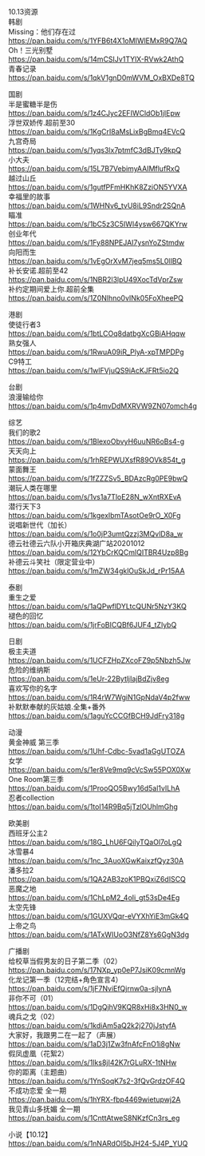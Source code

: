 10.13资源  
韩剧  
Missing：他们存在过  
https://pan.baidu.com/s/1YFB6t4X1oMIWlEMxR9Q7AQ  
Oh！三光别墅  
https://pan.baidu.com/s/14mCSIJv1TYlX-RVwk2AthQ  
青春记录  
https://pan.baidu.com/s/1qkV1gnD0mWVM_OxBXDe8TQ  

国剧  
半是蜜糖半是伤  
https://pan.baidu.com/s/1z4CJyc2EFIWCldOb1jIEpw  
浮世双娇传.超前至30  
https://pan.baidu.com/s/1KgCrI8aMsLixBgBmq4EVcQ  
九宫奇局  
https://pan.baidu.com/s/1yqs3lx7ptmfC3dBJTy9kpQ  
小大夫  
https://pan.baidu.com/s/15L7B7VebimyAAIMflufRxQ  
越过山丘  
https://pan.baidu.com/s/1gutfPFmHKhK8ZziON5YVXA  
幸福里的故事  
https://pan.baidu.com/s/1WHNv6_tvU8iL9Sndr2SQnA  
瞄准  
https://pan.baidu.com/s/1bC5z3C5IWl4ysw667QKYrw  
创业年代  
https://pan.baidu.com/s/1Fy88NPEJAI7ysnYoZStmdw  
向阳而生  
https://pan.baidu.com/s/1vEgOrXvM7jeq5ms5L0lIBQ  
补长安诺.超前至42  
https://pan.baidu.com/s/1NBR2l3lpU49XocTdVprZsw  
补约定期间爱上你.超前全集  
https://pan.baidu.com/s/1Z0Nlhno0vINk05FoXheePQ  

港剧  
使徒行者3  
https://pan.baidu.com/s/1btLCOq8datbgXcGBiAHqqw  
熟女强人  
https://pan.baidu.com/s/1RwuA09iR_PlyA-xpTMPDPg  
C9特工  
https://pan.baidu.com/s/1wlFVjuQS9iAcKJFRt5io2Q  

台剧  
浪漫输给你  
https://pan.baidu.com/s/1p4mvDdMXRVW9ZN07omch4g  

综艺  
我们的歌2  
https://pan.baidu.com/s/1BlexoObvyH6uuNR6oBs4-g  
天天向上  
https://pan.baidu.com/s/1rhREPWUXsfR89OVk854t_g  
蒙面舞王  
https://pan.baidu.com/s/1fZZZSv5_BDAzcRg0PE9bwQ  
潮玩人类在哪里  
https://pan.baidu.com/s/1vs1a7TloE28N_wXntRXEvA  
潜行天下3  
https://pan.baidu.com/s/1kgexIbmTAsotOe9rO_X0Fg  
说唱新世代（加长）  
https://pan.baidu.com/s/1o0jP3umtQzzj3MQvlD8a_w  
德云社德云六队小开箱庆典湖广站20201012  
https://pan.baidu.com/s/12YbCrKQCmlQITBR4Uzp8Bg  
补德云斗笑社（限定营业中）  
https://pan.baidu.com/s/1mZW34gklOuSkJd_rPr15AA  

泰剧  
重生之爱  
https://pan.baidu.com/s/1aQPwflDYLtcQUNr5NzY3KQ  
褪色的回忆  
https://pan.baidu.com/s/1jrFoBICQBf6JUF4_tZlybQ  

日剧  
极主夫道  
https://pan.baidu.com/s/1UCFZHpZXcoFZ9p5Nbzh5Jw  
危险的维纳斯  
https://pan.baidu.com/s/1eUr-22BytljIajBdZjv8eg  
喜欢写你的名字  
https://pan.baidu.com/s/1R4rW7WgiN1GpNdaV4p2fww  
补默默奉献的灰姑娘.全集+番外  
https://pan.baidu.com/s/1aguYcCCGfBCH9JdFry318g  

动漫  
黄金神威 第三季  
https://pan.baidu.com/s/1Uhf-Cdbc-5vad1aGgUTOZA  
女学  
https://pan.baidu.com/s/1er8Ve9mq9cVcSw55POX0Xw  
One Room第三季  
https://pan.baidu.com/s/1ProoQO5Bwy16d5al1vILhA  
忍者collection  
https://pan.baidu.com/s/1toI14R9Bq5jTzlOUhlmGhg  

欧美剧  
西班牙公主2  
https://pan.baidu.com/s/18G_LhU6FQilyTQaOl7oLgQ  
冰雪暴4  
https://pan.baidu.com/s/1nc_3AuoXGwKaixzfQyz30A  
潘多拉2  
https://pan.baidu.com/s/1QA2AB3zoK1PBQxiZ6dISCQ  
恶魔之地  
https://pan.baidu.com/s/1ChLpM2_4oIi_gt53sDe4Eg  
太空先锋  
https://pan.baidu.com/s/1GUXVQqr-eVYXhYiE3mGk4Q  
上帝之鸟  
https://pan.baidu.com/s/1ATxWIUoO3NfZ8Ys6GgN3dg  

广播剧  
给校草当假男友的日子第二季（02）  
https://pan.baidu.com/s/17NXp_yp0eP7JsiK09cmnWg  
化龙记第一季（12完结+角色宣言4）  
https://pan.baidu.com/s/1jF7NviEfQjrnw0a-sjlynA  
非你不可（01）  
https://pan.baidu.com/s/1DgQjhV9KQR8xHi8x3HN0_w  
魂兵之戈（02）  
https://pan.baidu.com/s/1kdiAm5aQ2k2j270jJstyfA  
大家好，我跟男二在一起了（声展）  
https://pan.baidu.com/s/1aD3j1Zw3fnAfcFnO1i8gNw  
假凤虚凰（花絮2）  
https://pan.baidu.com/s/1Iks8jI42K7rGLuRX-1tNHw  
你的距离（主题曲）  
https://pan.baidu.com/s/1YnSoqK7s2-3fQvGrdzOF4Q  
不成功恋爱 全一期  
https://pan.baidu.com/s/1hYRX-fbp4469wietupwj2A  
我见青山多抚媚 全一期  
https://pan.baidu.com/s/1CnttAtweS8NKzfCn3rs_eg  

小说【10.12】  
https://pan.baidu.com/s/1nNARdOI5bJH24-5J4P_YUQ  